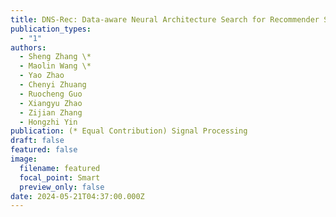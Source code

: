 ```yaml
---
title: DNS-Rec: Data-aware Neural Architecture Search for Recommender Systems
publication_types:
  - "1"
authors:
  - Sheng Zhang \*
  - Maolin Wang \*
  - Yao Zhao
  - Chenyi Zhuang
  - Ruocheng Guo
  - Xiangyu Zhao
  - Zijian Zhang
  - Hongzhi Yin
publication: (* Equal Contribution) Signal Processing
draft: false
featured: false
image:
  filename: featured
  focal_point: Smart
  preview_only: false
date: 2024-05-21T04:37:00.000Z
---
```


